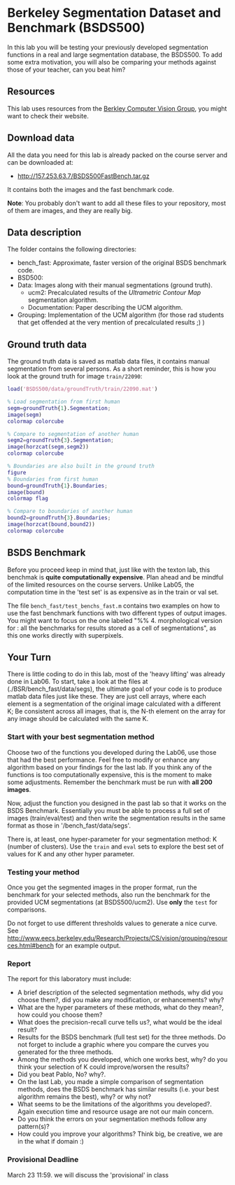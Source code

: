 # Berkeley Segmentation Dataset and Benchmark (BSDS500)

In this lab you will be testing your previously developed segmentation functions in a real and large segmentation database, the BSDS500. To add some extra motivation, you will also be comparing your methods against those of your teacher, can you beat him?

## Resources

This lab uses resources from the
[Berkley Computer Vision Group](http://www.eecs.berkeley.edu/Research/Projects/CS/vision/grouping/resources.html),
you might want to check their website.

## Download data

All the data you need for this lab is already packed on the course server and can be downloaded at:

- http://157.253.63.7/BSDS500FastBench.tar.gz

It contains both the images and the fast benchmark code.

**Note**: You probably don't want to add all these files to your repository, most of them are images, and they are really big.

## Data description

The folder contains the following directories:

- bench_fast: Approximate, faster version of the original BSDS benchmark code.
- BSD500:
- Data: Images along with their manual segmentations (ground truth).
  - ucm2: Precalculated results of the *Ultrametric Contour Map* segmentation algorithm.
  - Documentation: Paper describing the UCM algorithm.
- Grouping: Implementation of the UCM algorithm (for those rad students that get offended at the very mention of precalculated results ;) )   

## Ground truth data

The ground truth data is saved as matlab data files, it contains manual segmentation from several persons. As a short reminder, this is how you look at the ground truth for image ``train/22090``:

```matlab
load('BSDS500/data/groundTruth/train/22090.mat')

% Load segmentation from first human
segm=groundTruth{1}.Segmentation;
image(segm)
colormap colorcube

% Compare to segmentation of another human
segm2=groundTruth{3}.Segmentation;
image(horzcat(segm,segm2))
colormap colorcube

% Boundaries are also built in the ground truth
figure
% Boundaries from first human
bound=groundTruth{1}.Boundaries;
image(bound)
colormap flag

% Compare to boundaries of another human
bound2=groundTruth{3}.Boundaries;
image(horzcat(bound,bound2))
colormap colorcube
```

## BSDS Benchmark

Before you proceed keep in mind that, just like with the texton lab, this benchmak is **quite computationally expensive**. Plan ahead and be mindful of the limited resources on the course servers. Unlike Lab05, the computation time in the 'test set' is as expensive as in the train or val set.

The file ``bench_fast/test_benchs_fast.m`` contains two examples on how to use the fast benchmark functions with two different types of output images. You might want to focus on the one labeled "%% 4. morphological version for : all the benchmarks for results stored as a cell of segmentations", as this one works directly with superpixels.


## Your Turn

There is little coding to do in this lab, most of the 'heavy lifting' was already done in Lab06. To start, take a  look at the  files at (./BSR/bench_fast/data/segs), the ultimate goal of your code is to produce matlab data files just like these. They are just cell arrays, where each element is a segmentation of the original image calculated with a different K; Be consistent across all images, that is, the N-th element on the array for any image should be calculated with the same K.  

### Start with your best segmentation method

Choose two of the functions you developed during the Lab06, use those that had the best performance. Feel free to modify or enhance any algorithm based on your findings for the last lab. If you think any of the functions is too computationally expensive, this is the moment to make some adjustments. Remember the benchmark must be run with **all 200 images**.

Now, adjust the function you designed in the past lab so that it works on the BSDS Benchmark. Essentially you must be able to process a full set of images (train/eval/test) and then write the segmentation results in the same format as those in '/bench_fast/data/segs'. 

There is, at least, one hyper-parameter for your segmentation method: K (number of clusters). Use the ``train``  and ``eval`` sets to explore the best set of values for K and any other hyper parameter.

### Testing your method

Once you get the segmented images in the proper format, run the benchmark for your selected methods, also run the  benchmark for the provided UCM segmentations (at BSDS500/ucm2). Use **only** the ``test`` for comparisons.

Do not forget to use different thresholds values to generate a nice curve. See http://www.eecs.berkeley.edu/Research/Projects/CS/vision/grouping/resources.html#bench for an example output.


### Report

The report for this laboratory must include:
- A brief description of the selected segmentation methods, why did you choose them?, did you make any modification, or  enhancements? why?
- What are the hyper parameters of these methods, what do they mean?, how could you choose them? 
- What  does the precision-recall curve tells us?, what would be the ideal result?
- Results for the BSDS benchmark (full test set) for the three methods.  Do not forget to include a graphic where you compare the curves you generated for the three methods.
- Among the methods you developed, which one works best, why? do you think your selection of K could improve/worsen the results?
- Did you beat Pablo, No? why?.
- On the last Lab, you made a simple comparison of segmentation methods, does the BSDS benchmark has similar results (i.e. your best algorithm remains the best), why? or why not?
- What seems to be the limitations of the algorithms you developed?. Again execution time and resource usage are not our main concern.
- Do you think the errors on your segmentation methods follow any pattern(s)?
- How could you improve your algorithms? Think big, be creative, we are in the what if domain :)

### Provisional Deadline
March 23 11:59. we will discuss the 'provisional' in class


